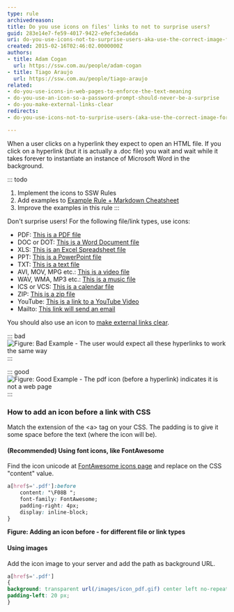 ```yaml
---
type: rule
archivedreason: 
title: Do you use icons on files' links to not to surprise users?
guid: 283e14e7-fe59-4017-9422-e9efc3eda6da
uri: do-you-use-icons-not-to-surprise-users-aka-use-the-correct-image-for-files
created: 2015-02-16T02:46:02.0000000Z
authors:
- title: Adam Cogan
  url: https://ssw.com.au/people/adam-cogan
- title: Tiago Araujo
  url: https://ssw.com.au/people/tiago-araujo
related:
- do-you-use-icons-in-web-pages-to-enforce-the-text-meaning
- do-you-use-an-icon-so-a-password-prompt-should-never-be-a-surprise
- do-you-make-external-links-clear
redirects:
- do-you-use-icons-not-to-surprise-users-(aka-use-the-correct-image-for-files)

---
```


When a user clicks on a hyperlink they expect to open an HTML file. If you click on a hyperlink (but it is actually a .doc file) you wait and wait while it takes forever to instantiate an instance of Microsoft Word in the background.

<!--endintro-->

::: todo
1. Implement the icons to SSW Rules 
2. Add examples to [Example Rule + Markdown Cheatsheet](https://www.ssw.com.au/rules/rule)
3. Improve the examples in this rule
:::

Don't surprise users! For the following file/link types, use icons:

- PDF: [This is a PDF file](Sample-PDF.pdf)
- DOC or DOT: [This is a Word Document file](Sample-DOC.docx)
- XLS: [This is an Excel Spreadsheet file](Sample-XLS.xls)
- PPT: [This is a PowerPoint file](Sample-PPT.pptx)
- TXT: [This is a text file](Sample-TXT.txt)
- AVI, MOV, MPG etc.: [This is a video file](sample-VIDEO.mp4)
- WAV, WMA, MP3 etc.: [This is a music file](sample-MP3.mp3)
- ICS or VCS: [This is a calendar file](Sample-ICS.ics)
- ZIP: [This is a zip file](Sample-ZIP.zip)
- YouTube: [This is a link to a YouTube Video](https://www.youtube.com/watch?v=gp_F43lx6iM)
- Mailto: [This link will send an email](mailto:someone@example.com)

You should also use an icon to [make external links clear](/do-you-make-external-links-clear).

::: bad  
![Figure: Bad Example - The user would expect all these hyperlinks to work the same way](../../assets/IconImageBad.gif)  
:::

::: good  
![Figure: Good Example - The pdf icon (before a hyperlink) indicates it is not a web page](../../assets/IconImageGood.gif)  
:::

### How to add an icon before a link with CSS

Match the extension of the &lt;a&gt; tag on your CSS. The padding is to give it some space before the text (where the icon will be).

#### (Recommended) Using font icons, like FontAwesome

Find the icon unicode at [FontAwesome icons page](https://fontawesome.com/icons) and replace on the CSS "content" value.

```css
a[href$='.pdf']:before
    content: "\F08B ";
    font-family: FontAwesome;
    padding-right: 4px;
    display: inline-block;
}
```
**Figure: Adding an icon before - for different file or link types**

#### Using images

Add the icon image to your server and add the path as background URL.

```css
a[href$='.pdf'] 
{ 
background: transparent url(/images/icon_pdf.gif) center left no-repeat; 
padding-left: 20 px; 
}
```
